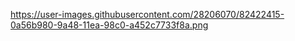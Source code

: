 https://user-images.githubusercontent.com/28206070/82422415-0a56b980-9a48-11ea-98c0-a452c7733f8a.png
